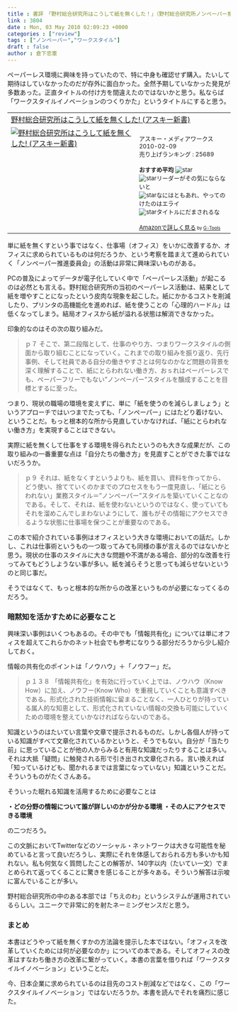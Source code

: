 ```yaml
---
title : 書評　「野村総合研究所はこうして紙を無くした！」（野村総合研究所ノンペーパー推進委員会）
link : 3804
date : Mon, 03 May 2010 02:09:23 +0000
categories : ["review"]
tags : ["ノンペーパー","ワークスタイル"]
draft : false
author : 倉下忠憲
---
```


ペーパーレス環境に興味を持っていたので、特に中身も確認せず購入。たいして期待はしていなかったのだが存外に面白かった。全然予期していなかった発見が多数あった。正直タイトルの付け方を間違えたのではないかと思う。私ならば「ワークスタイルイノベーションのつくりかた」というタイトルにすると思う。

<table  border="0" cellpadding="5"><tr><td colspan="2"><a href="http://www.amazon.co.jp/%E9%87%8E%E6%9D%91%E7%B7%8F%E5%90%88%E7%A0%94%E7%A9%B6%E6%89%80%E3%81%AF%E3%81%93%E3%81%86%E3%81%97%E3%81%A6%E7%B4%99%E3%82%92%E7%84%A1%E3%81%8F%E3%81%97%E3%81%9F-%E3%82%A2%E3%82%B9%E3%82%AD%E3%83%BC%E6%96%B0%E6%9B%B8-%E9%87%8E%E6%9D%91%E7%B7%8F%E5%90%88%E7%A0%94%E7%A9%B6%E6%89%80%E3%83%8E%E3%83%B3%E3%83%9A%E3%83%BC%E3%83%91%E3%83%BC%E6%8E%A8%E9%80%B2%E5%A7%94%E5%93%A1%E4%BC%9A/dp/4048684094%3FSubscriptionId%3D15SMZCTB9V8NGR2TW082%26tag%3Drashita1000-22%26linkCode%3Dxm2%26camp%3D2025%26creative%3D165953%26creativeASIN%3D4048684094" target="_top">野村総合研究所はこうして紙を無くした! (アスキー新書)</a><img src="http://www.assoc-amazon.jp/e/ir?t=rashita1000-22&l=ur2&o=9" width="1" height="1" style="border: none;" alt="" /></td></tr><tr><td valign="top"><a href="http://www.amazon.co.jp/%E9%87%8E%E6%9D%91%E7%B7%8F%E5%90%88%E7%A0%94%E7%A9%B6%E6%89%80%E3%81%AF%E3%81%93%E3%81%86%E3%81%97%E3%81%A6%E7%B4%99%E3%82%92%E7%84%A1%E3%81%8F%E3%81%97%E3%81%9F-%E3%82%A2%E3%82%B9%E3%82%AD%E3%83%BC%E6%96%B0%E6%9B%B8-%E9%87%8E%E6%9D%91%E7%B7%8F%E5%90%88%E7%A0%94%E7%A9%B6%E6%89%80%E3%83%8E%E3%83%B3%E3%83%9A%E3%83%BC%E3%83%91%E3%83%BC%E6%8E%A8%E9%80%B2%E5%A7%94%E5%93%A1%E4%BC%9A/dp/4048684094%3FSubscriptionId%3D15SMZCTB9V8NGR2TW082%26tag%3Drashita1000-22%26linkCode%3Dxm2%26camp%3D2025%26creative%3D165953%26creativeASIN%3D4048684094" target="_top"><img src="http://ecx.images-amazon.com/images/I/417I4IM%2B91L._SL160_.jpg" border="0" alt="野村総合研究所はこうして紙を無くした! (アスキー新書)" /></a></td><td valign="top"><font size="-1"><br />アスキー・メディアワークス  2010-02-09<br />売り上げランキング : 25689<br /><br /><strong>おすすめ平均  </strong><img src="http://g-images.amazon.com/images/G/01/detail/stars-3-5.gif" alt="star" /><br /><img src="http://g-images.amazon.com/images/G/01/detail/stars-4-0.gif" alt="star" />リーダーがその気にならないと<br /><img src="http://g-images.amazon.com/images/G/01/detail/stars-4-0.gif" alt="star" />なにはともあれ、やってのけたのはエライ<br /><img src="http://g-images.amazon.com/images/G/01/detail/stars-1-0.gif" alt="star" />タイトルにだまされるな<br /><br /><a href="http://www.amazon.co.jp/%E9%87%8E%E6%9D%91%E7%B7%8F%E5%90%88%E7%A0%94%E7%A9%B6%E6%89%80%E3%81%AF%E3%81%93%E3%81%86%E3%81%97%E3%81%A6%E7%B4%99%E3%82%92%E7%84%A1%E3%81%8F%E3%81%97%E3%81%9F-%E3%82%A2%E3%82%B9%E3%82%AD%E3%83%BC%E6%96%B0%E6%9B%B8-%E9%87%8E%E6%9D%91%E7%B7%8F%E5%90%88%E7%A0%94%E7%A9%B6%E6%89%80%E3%83%8E%E3%83%B3%E3%83%9A%E3%83%BC%E3%83%91%E3%83%BC%E6%8E%A8%E9%80%B2%E5%A7%94%E5%93%A1%E4%BC%9A/dp/4048684094%3FSubscriptionId%3D15SMZCTB9V8NGR2TW082%26tag%3Drashita1000-22%26linkCode%3Dxm2%26camp%3D2025%26creative%3D165953%26creativeASIN%3D4048684094" target="_top">Amazonで詳しく見る</a></font><font size="-2"> by <a href="http://www.goodpic.com/mt/aws/index.html" >G-Tools</a></font></td></tr></table>


単に紙を無くすという事ではなく、仕事場（オフィス）をいかに改善するか、オフィスに求められているものは何だろうか、という考察を踏まえて進められていく「ノンペーパー推進委員会」の活動は非常に興味深いものがある。

PCの普及によってデータが電子化していく中で「ペーパーレス活動」が起こるのは必然とも言える。野村総合研究所の当初のペーパーレス活動は、結果として紙を増やすことになったという皮肉な現象を起こした。紙にかかるコストを削減したり、プリンタの高機能化を進めれば、紙を使うことの「心理的ハードル」は低くなってしまう。結局オフィスから紙が溢れる状態は解消できなかった。

印象的なのはその次の取り組みだ。

<blockquote>
ｐ７
そこで、第二段階として、仕事のやり方、つまりワークスタイルの側面から取り組むことになっていく。これまでの取り組みを振り返り、先行事例、そして社員である自分の働きやすさとは何なのかなど問題の背景を深く理解することで、紙にとらわれない働き方、おｓれはペーパーレスでも、ペーパーフリーでもない”ノンペーパー”スタイルを醸成することを目標とするに至った。
</blockquote>

つまり、現状の職場の環境を変えずに、単に「紙を使うのを減らしましょう」というアプローチではいつまでたっても、「ノンペーパー」にはたどり着けない、ということだ。もっと根本的な所から見直していかなければ、「紙にとらわれない働き方」を実現することはできない。

実際に紙を無くして仕事をする環境を得られたというのも大きな成果だが、この取り組みの一番重要な点は「自分たちの働き方」を見直すことができた事ではないだろうか。

<blockquote>
ｐ９
それは、紙をなくすというよりも、紙を買い、資料を作ってから、どう使い、捨てていくのかまでのプロセスをもう一度見直し、「紙にとらわれない」業務スタイル＝”ノンペーパー”スタイルを築いていくことなのである。そして、それは、紙を使わないというのではなく、使っていてもそれを溜めこんでしまわないようにして、誰もがその情報にアクセスできるような状態に仕事場を保つことが重要なのである。
</blockquote>

この本で紹介されている事例はオフィスという大きな環境においての話だ。しかし、これは仕事術というもの一つ取ってみても同様の事が言えるのではないかと思う。現状の仕事のスタイルに大きな問題や不満がある場合、部分的な改善を行ってみてもどうしようない事が多い。紙を減らそうと思っても減らせないというのと同じ事だ。

そうではなくて、もっと根本的な所からの改革というものが必要になってくるのだろう。

<h3>暗黙知を活かすために必要なこと</h3>

興味深い事例はいくつもあるの。その中でも「情報共有化」については単にオフィスを超えてこれらかのネット社会でも参考になりうる部分だろうから少し紹介しておく。

情報の共有化のポイントは「ノウハウ」＋「ノウフー」だ。

<blockquote>
ｐ１３８
「情報共有化」を有効に行っていく上では、ノウハウ（Know How）に加え、ノウフー(Know Who）を重視していくことも意識すべきである。形式化された技術情報に留まることなく、一人ひとりが持っている属人的な知恵として、形式化されていない情報の交換も可能にしていくための環境を整えていかなければならないのである。
</blockquote>

知識というのはたいてい言葉や文章で提示されるものだ。しかし各個人が持っている知識がすべて文章化されているかというと、そうでもない。自分が「当たり前」に思っていることが他の人からみると有用な知識だったりすることは多い。それは大抵「疑問」に触発される形で引き出され文章化される。言い換えれば「知っているけども、聞かれるまでは言葉になっていない」知識ということだ。そういうものがたくさんある。

そういった眠れる知識を活用するために必要なことは

<strong>・どの分野の情報について誰が詳しいのかが分かる環境
・その人にアクセスできる環境</strong>

の二つだろう。

この文脈においてTwitterなどのソーシャル・ネットワークは大きな可能性を秘めていると言って良いだろうし、実際にそれを体感しておられる方も多いかも知れない。私も何気なく質問したことの解答が、140字以内（たいてい一文）でまとめられて返ってくることに驚きを感じることが多々ある。そういう解答は示唆に富んでいることが多い。

野村総合研究所の中のある本部では「ちえのわ」というシステムが運用されているらしい。ユニークで非常に的を射たネーミングセンスだと思う。

<h3>まとめ</h3>
本書はどうやって紙を無くすかの方法論を提示した本ではない。「オフィスを改革していくためには何が必要なのか」についての本である。そしてオフィスの改革はすなわち働き方の改革に繋がっていく。本書の言葉を借りれば「ワークスタイルイノベーション」ということだ。

今、日本企業に求められているのは目先のコスト削減などではなく、この「ワークスタイルイノベーション」ではないだろうか。本書を読んでそれを痛烈に感じた。